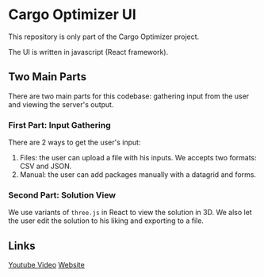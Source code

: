 # Cargo Optimizer UI

This repository is only part of the Cargo Optimizer project. 

The UI is written in javascript (React framework).

## Two Main Parts

There are two main parts for this codebase: gathering input from the user and viewing the server's output.

### First Part: Input Gathering

There are 2 ways to get the user's input:

1. Files: the user can upload a file with his inputs. We accepts two formats: CSV and JSON.
2. Manual: the user can add packages manually with a datagrid and forms.

### Second Part: Solution View

We use variants of `three.js` in React to view the solution in 3D. We also let the user edit the solution to his liking and exporting to a file.

## Links

[Youtube Video](https://youtu.be/Zvjm5s7ZOZs)
[Website](https://cargo-optimizer.herokuapp.com/)
